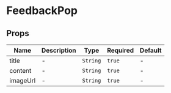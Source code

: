 # FeedbackPop

## Props

<!-- @vuese:FeedbackPop:props:start -->
|Name|Description|Type|Required|Default|
|---|---|---|---|---|
|title|-|`String`|`true`|-|
|content|-|`String`|`true`|-|
|imageUrl|-|`String`|`true`|-|

<!-- @vuese:FeedbackPop:props:end -->


